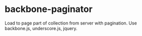 backbone-paginator
==================

Load to page part of collection from server with pagination. Use backbone.js, underscore.js, jquery.
